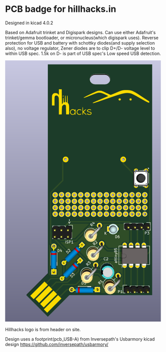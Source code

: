 PCB badge for hillhacks.in
==========================

Designed in kicad 4.0.2

Based on Adafruit trinket and Digispark designs. Can use either Adafruit's trinket/gemma bootloader, or micronucleus(which digispark uses).
Reverse protection for USB and battery with schottky diodes(and supply selection also), no voltage regulator, Zener diodes are to clip D+/D- 
voltage level to within USB spec. 1.5k on D- is part of USB spec's Low speed USB detection.

![Hillhacks badge](front1.png)

Hillhacks logo is from header on site.

Design uses a footprint(pcb_USB-A) from Inversepath's Usbarmory kicad design https://github.com/inversepath/usbarmory/
